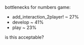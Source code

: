 bottlenecks for numbers game:
- add_interaction_2player! ~ 27%
- develop                  ~ 41%
- play                     ~ 23%

is this acceptable?
